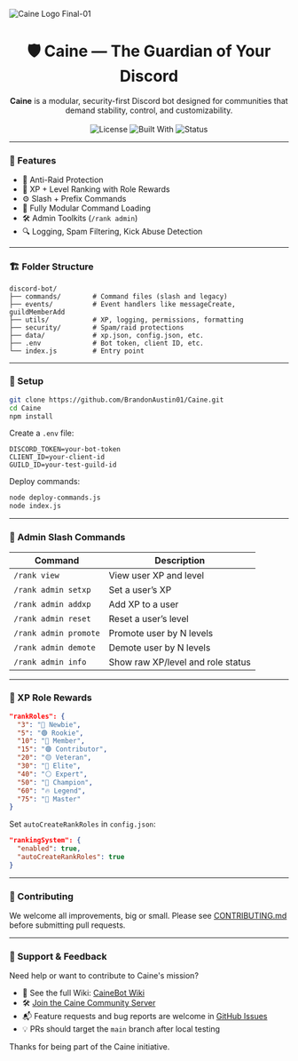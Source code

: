 ![Caine Logo Final-01](https://github.com/user-attachments/assets/16005504-35ce-48c8-b5c0-ac98947155f0)

<h1 align="center">🛡️ Caine — The Guardian of Your Discord</h1>

<p align="center">
  <b>Caine</b> is a modular, security-first Discord bot designed for communities that demand stability, control, and customizability.
  <br><br>
  <img alt="License" src="https://img.shields.io/github/license/BrandonAustin01/Caine?style=flat-square">
  <img alt="Built With" src="https://img.shields.io/badge/Built%20With-Node.js%20%7C%20Discord.js-blue?style=flat-square">
  <img alt="Status" src="https://img.shields.io/badge/status-under%20active%20development-yellow?style=flat-square">
</p>

---

### 🚀 Features

* 🎯 Anti-Raid Protection
* 🧠 XP + Level Ranking with Role Rewards
* ⚙️ Slash + Prefix Commands
* 🤖 Fully Modular Command Loading
* 🛠️ Admin Toolkits (`/rank admin`)
* 🔍 Logging, Spam Filtering, Kick Abuse Detection

---

### 🏗️ Folder Structure

```
discord-bot/
├── commands/        # Command files (slash and legacy)
├── events/          # Event handlers like messageCreate, guildMemberAdd
├── utils/           # XP, logging, permissions, formatting
├── security/        # Spam/raid protections
├── data/            # xp.json, config.json, etc.
├── .env             # Bot token, client ID, etc.
└── index.js         # Entry point
```

---

### 🧰 Setup

```bash
git clone https://github.com/BrandonAustin01/Caine.git
cd Caine
npm install
```

Create a `.env` file:

```
DISCORD_TOKEN=your-bot-token
CLIENT_ID=your-client-id
GUILD_ID=your-test-guild-id
```

Deploy commands:

```bash
node deploy-commands.js
node index.js
```

---

### 🔧 Admin Slash Commands

| Command               | Description                       |
| --------------------- | --------------------------------- |
| `/rank view`          | View user XP and level            |
| `/rank admin setxp`   | Set a user’s XP                   |
| `/rank admin addxp`   | Add XP to a user                  |
| `/rank admin reset`   | Reset a user’s level              |
| `/rank admin promote` | Promote user by N levels          |
| `/rank admin demote`  | Demote user by N levels           |
| `/rank admin info`    | Show raw XP/level and role status |

---

### 🧩 XP Role Rewards

```json
"rankRoles": {
  "3": "📘 Newbie",
  "5": "🟢 Rookie",
  "10": "🔵 Member",
  "15": "🟣 Contributor",
  "20": "🟡 Veteran",
  "30": "🔴 Elite",
  "40": "⚪ Expert",
  "50": "💠 Champion",
  "60": "🔥 Legend",
  "75": "👑 Master"
}
```

Set `autoCreateRankRoles` in `config.json`:

```json
"rankingSystem": {
  "enabled": true,
  "autoCreateRankRoles": true
}
```

---

### 🤝 Contributing

We welcome all improvements, big or small. Please see [CONTRIBUTING.md](CONTRIBUTING.md) before submitting pull requests.

---

### 💬 Support & Feedback

Need help or want to contribute to Caine's mission?

* 📖 See the full Wiki: [CaineBot Wiki](https://github.com/BrandonAustin01/cain/wiki)
* 🛠️ [Join the Caine Community Server](https://discord.gg/3fzCgEHYqU)
* 📬 Feature requests and bug reports are welcome in [GitHub Issues](https://github.com/BrandonAustin01/Caine/issues)
* 💡 PRs should target the `main` branch after local testing

Thanks for being part of the Caine initiative.
